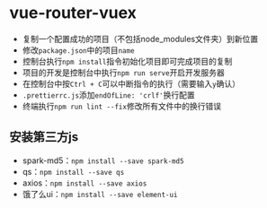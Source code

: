 # vue-router-vuex

- 复制一个配置成功的项目（不包括node_modules文件夹）到新位置
- 修改`package.json`中的项目`name`
- 控制台执行`npm install`指令初始化项目即可完成项目的复制
- 项目的开发是控制台中执行`npm run serve`开启开发服务器
- 在控制台中按`Ctrl + C`可以中断指令的执行（需要输入`y`确认）
- `.prettierrc.js`添加`endOfLine: 'crlf'`换行配置
- 终端执行`npm run lint --fix`修改所有文件中的换行错误

## 安装第三方js

- spark-md5：`npm install --save spark-md5`
- qs：`npm install --save qs`
- axios：`npm install --save axios`
- 饿了么ui：`npm install --save element-ui`
